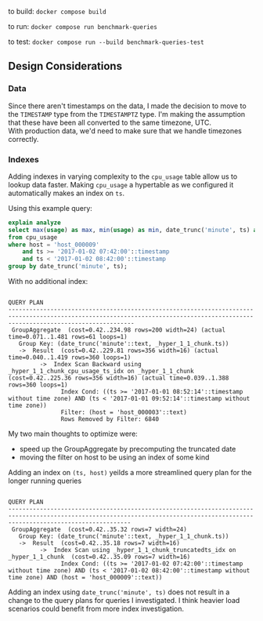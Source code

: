 to build: `docker compose build`

to run: `docker compose run benchmark-queries`

to test: `docker compose run --build benchmark-queries-test`

## Design Considerations

### Data

Since there aren't timestamps on the data, I made the decision to move to the `TIMESTAMP` type from the `TIMESTAMPTZ` type.
I'm making the assumption that these have been all converted to the same timezone, UTC.  
With production data, we'd need to make sure that we handle timezones correctly.

### Indexes

Adding indexes in varying complexity to the `cpu_usage` table allow us to lookup data faster.
Making `cpu_usage` a hypertable as we configured it automatically makes an index on `ts`.

Using this example query:

```sql
explain analyze
select max(usage) as max, min(usage) as min, date_trunc('minute', ts) as minute
from cpu_usage
where host = 'host_000009'
    and ts >= '2017-01-02 07:42:00'::timestamp
    and ts < '2017-01-02 08:42:00'::timestamp
group by date_trunc('minute', ts);
```

With no additional index:

```
                                                                                   QUERY PLAN
--------------------------------------------------------------------------------------------------------------------------------------------------------------------------------
 GroupAggregate  (cost=0.42..234.98 rows=200 width=24) (actual time=0.071..1.481 rows=61 loops=1)
   Group Key: (date_trunc('minute'::text, _hyper_1_1_chunk.ts))
   ->  Result  (cost=0.42..229.81 rows=356 width=16) (actual time=0.040..1.419 rows=360 loops=1)
         ->  Index Scan Backward using _hyper_1_1_chunk_cpu_usage_ts_idx on _hyper_1_1_chunk  (cost=0.42..225.36 rows=356 width=16) (actual time=0.039..1.388 rows=360 loops=1)
               Index Cond: ((ts >= '2017-01-01 08:52:14'::timestamp without time zone) AND (ts < '2017-01-01 09:52:14'::timestamp without time zone))
               Filter: (host = 'host_000003'::text)
               Rows Removed by Filter: 6840
```

My two main thoughts to optimize were:

- speed up the GroupAggregate by precomputing the truncated date
- moving the filter on host to be using an index of some kind

Adding an index on `(ts, host)` yeilds a more streamlined query plan for the longer running queries

```
                                                                                      QUERY PLAN
-------------------------------------------------------------------------------------------------------------------------------------------------------------------------------
 GroupAggregate  (cost=0.42..35.32 rows=7 width=24)
   Group Key: (date_trunc('minute'::text, _hyper_1_1_chunk.ts))
   ->  Result  (cost=0.42..35.18 rows=7 width=16)
         ->  Index Scan using _hyper_1_1_chunk_truncatedts_idx on _hyper_1_1_chunk  (cost=0.42..35.09 rows=7 width=16)
               Index Cond: ((ts >= '2017-01-02 07:42:00'::timestamp without time zone) AND (ts < '2017-01-02 08:42:00'::timestamp without time zone) AND (host = 'host_000009'::text))
```

Adding an index using `date_trunc('minute', ts)` does not result in a change to the query plans for queries I investigated. I think heavier load scenarios could benefit from more index investigation.
